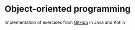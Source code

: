 # Object-oriented programming
Implementation of exercises from [GitHub](https://github.com/Soamid/obiektowe-lab) in Java and Kotlin
